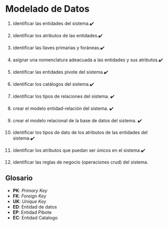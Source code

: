 # Modelado de Datos

1. identificar las entidades del sistema.✔️
2. identificar los atributos de las entidades.✔️
3. identificar las llaves primarias y foráneas.✔️
4. asignar una nomenclatura adeacuada a las entidades y sus atributos.✔️
5. identificar las entidades pivote del sistema.✔️
6. identificar los catálogos del sistema.✔️
7. identificar los tipos de relaciones del sistema. ✔️
8. crear el modelo entidad-relación del sistema. ✔️
9. crear el modelo relacional de la base de datos del sistema. ✔️
10. identificar los tipos de dato de los atributos de las entidades del sistema.✔️
11. identificar los atributos que puedan ser únicos en el sistema.✔️

12. identificar las reglas de negocio (operaciones crud) del sistema.

## Glosario

- **PK**: _Primary Key_
- **FK**: _Foreign Key_
- **UK**: _Unique Key_
- **ED**: Entidad de datos
- **EP**: Entidad Pibote
- **EC**: Entidad Catalogo
